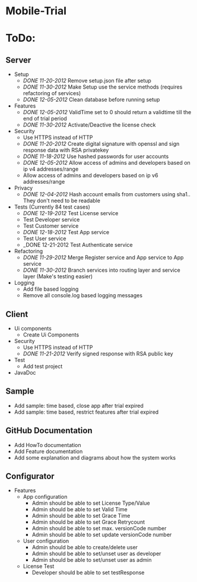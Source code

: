 Mobile-Trial
============

# ToDo: 

## Server
* Setup
	* _DONE 11-20-2012_ Remove setup.json file after setup
	* _DONE 11-30-2012_ Make Setup use the service methods (requires refactoring of services)
	* _DONE 12-05-2012_ Clean database before running setup
* Features
	* _DONE 12-05-2012_ ValidTime set to 0 should return a validtime till the end of trial period
	* _DONE 11-30-2012_ Activate/Deactive the license check 
*	Security
	* Use HTTPS instead of HTTP
	* _DONE 11-20-2012_ Create digital signature with openssl and sign response data with RSA privatekey
	* _DONE 11-18-2012_ Use hashed passwords for user accounts 
	* _DONE 12-05-2012_ Allow access of admins and developers based on ip v4 addresses/range
	* Allow access of admins and developers based on ip v6 addresses/range
* Privacy
	* _DONE 12-04-2012_ Hash account emails from customers using sha1.. They don't need to be readable
* Tests (Currently 84 test cases)
	* _DONE 12-19-2012_ Test License service
	* Test Developer service
	* Test Customer service
	* _DONE 12-18-2012_ Test App service
	* Test User service
	* _DONE 12-21-2012 Test Authenticate service
* Refactoring
	* _DONE 11-29-2012_ Merge Register service and App service to App service
	* _DONE 11-30-2012_ Branch services into routing layer and service layer (Make's testing easier)
* Logging
	* Add file based logging 
	* Remove all console.log based logging messages

## Client
* Ui components 
	* Create Ui Components
* Security
	* Use HTTPS instead of HTTP
	* _DONE 11-21-2012_  Verify signed response with RSA public key
* Test
	* Add test project
* JavaDoc

## Sample
* Add sample: time based, close app after trial expired
* Add sample: time based, restrict features after trial expired

## GitHub Documentation
* Add HowTo documentation
* Add Feature documentation
* Add some explanation and diagrams about how the system works

## Configurator
* Features
	* App configuration
		* Admin should be able to set License Type/Value
		* Admin should be able to set Valid Time
		* Admin should be able to set Grace Time
		* Admin should be able to set Grace Retrycount  
		* Admin should be able to set max. versionCode number
		* Admin should be able to set update versionCode number
	* User configuration
		* Admin should be able to create/delete user
		* Admin should be able to set/unset user as developer
		* Admin should be able to set/unset user as admin
	* License Test
		* Developer should be able to set testResponse

